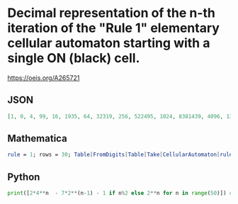 # Decimal representation of the n\-th iteration of the "Rule 1" elementary cellular automaton starting with a single ON \(black\) cell\.
https://oeis.org/A265721
## JSON
```JSON
[1, 0, 4, 99, 16, 1935, 64, 32319, 256, 522495, 1024, 8381439, 4096, 134189055, 16384, 2147368959, 65536, 34359279615, 262144, 549753978879, 1048576, 8796085682175, 4194304, 140737458995199, 16777216, 2251799696244735, 67108864, 36028796549201919, 268435456]
```
## Mathematica
```Mathematica
rule = 1; rows = 30; Table[FromDigits[Table[Take[CellularAutomaton[rule,{{1},0}, rows-1, {All,All}][[k]], {rows-k+1, rows+k-1}], {k,1,rows}][[k]],2], {k,1,rows}]
```
## Python
```Python
print([2*4**n  - 7*2**(n-1) - 1 if n%2 else 2**n for n in range(50)]) # _Karl V. Keller, Jr._, Aug 24 2021
```
